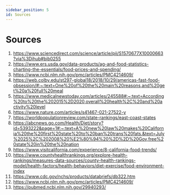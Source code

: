 ```yaml
---
sidebar_position: 5
id: Sources
---
```

# Sources


1.  https://www.sciencedirect.com/science/article/pii/S1570677X10000663?via%3Dihub#bib0255 <br />
2.  https://www.ers.usda.gov/data-products/ag-and-food-statistics-charting-the-essentials/food-prices-and-spending/ <br />
3.  https://www.ncbi.nlm.nih.gov/pmc/articles/PMC4214609/ <br />
4.  https://web.colby.edu/st297-global18/2018/10/29/americas-fast-food-obsession/#:~:text=One%20of%20the%20main%20reasons,and%20get%20a%20full%20meal
5.  https://www.medicalnewstoday.com/articles/245588#:~:text=According%20to%20the%202015%2D2020,overall%20health%2C%20and%20activity%20level
6.  https://www.nature.com/articles/s41467-021-27522-y
7.  https://worldpopulationreview.com/state-rankings/east-coast-states
8.  https://abcnews.go.com/Health/Diet/story?id=5393222&page=1#:~:text=A%20new%20law%20makes%20California%20the%20first%20state%20to%20ban%20trans%20fats.&text=July%2025%2C%202008%20%E2%80%94%20%2D%2D%20Gov,free%20state%20in%20the%20nation
9.  https://www.visitcalifornia.com/experience/8-california-food-trends/
10. https://www.countyhealthrankings.org/explore-health-rankings/measures-data-sources/county-health-rankings-model/health-factors/health-behaviors/diet-exercise/food-environment-index
11. https://www.cdc.gov/nchs/products/databriefs/db322.htm
12. https://www.ncbi.nlm.nih.gov/pmc/articles/PMC4214609/
13. https://pubmed.ncbi.nlm.nih.gov/29940293/